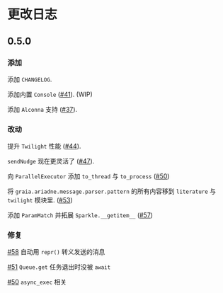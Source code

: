 # 更改日志

## 0.5.0

### 添加

添加 `CHANGELOG`.

添加内置 `Console` ([#41](https://github.com/GraiaProject/Ariadne/issues/41)). (WIP)

添加 `Alconna` 支持 ([#37](https://github.com/GraiaProject/Ariadne/issues/37)).

### 改动

提升 `Twilight` 性能 ([#44](https://github.com/GraiaProject/Ariadne/issues/44)).

`sendNudge` 现在更灵活了 ([#47](https://github.com/GraiaProject/Ariadne/issues/47)).

向 `ParallelExecutor` 添加 `to_thread` 与 `to_process` ([#50](https://github.com/GraiaProject/Ariadne/issues/50))

将 `graia.ariadne.message.parser.pattern` 的所有内容移到 `literature` 与 `twilight` 模块里. ([#53](https://github.com/GraiaProject/Ariadne/issues/53))

添加 `ParamMatch` 并拓展 `Sparkle.__getitem__` ([#57](https://github.com/GraiaProject/Ariadne/issues/57))

### 修复

[#58](https://github.com/GraiaProject/Ariadne/issues/58) 自动用 `repr()` 转义发送的消息

[#51](https://github.com/GraiaProject/Ariadne/issues/51) `Queue.get` 任务退出时没被 `await`

[#50](https://github.com/GraiaProject/Ariadne/issues/50) `async_exec` 相关
